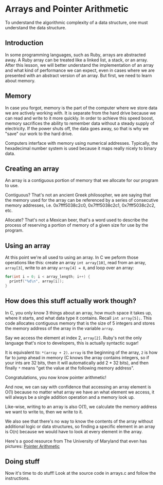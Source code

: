 # Arrays and Pointer Arithmetic

To understand the algorithmic complexity of a data structure, one must understand the data structure.

## Introduction

In some programming languages, such as Ruby, arrays are abstracted away. A Ruby array can be treated like a linked list, a stack, or an array. After this lesson, we will better understand the implementation of an array and what kind of performance we can expect, even in cases where we are presented with an abstract version of an array. 
But first, we need to learn about memory.

## Memory

In case you forgot, memory is the part of the computer where we store data we are actively working with. It is separate from the hard drive because we can read and write to it more quickly. In order to achieve this speed boost, memory sacrifices the ability to remember data without a steady supply of electricity. If the power shuts off, the data goes away, so that is why we "save" our work to the hard drive.

Computers interface with memory using numerical addresses. Typically, the hexadecimal number system is used because it maps really nicely to binary data.

## Creating an array

An array is a contiguous portion of memory that we allocate for our program to use.

Contiguous? That's not an ancient Greek philosopher, we are saying that the memory used for the array can be referenced by a series of consecutive memory addresses, i.e. 0x7fff5038c2c0, 0x7fff5038c2c1, 0x7fff5038c2c2, etc.

Allocate? That's not a Mexican beer, that's a word used to describe the process of reserving a portion of memory of a given size for use by the program.

## Using an array

At this point we're all used to using an array. In C we peform those operations like this: create an array `int array[10]`, read from an array, `array[3]`, write to an array `array[4] = 8`, and loop over an array:

```c
for(int i = 0; i < array_length; i++) {
  printf("%d\n", array[i]);
}
```

## How does this stuff actually work though?

In C, you only know 3 things about an array, how much space it takes up, where it starts, and what data type it contains. Recall `int array[5];`. This code allocates contiguous memory that is the size of 5 integers and stores the memory address of the array in the variable `array`.

Say we access the element at index 2, `array[2]`. Ruby's not the only language that's nice to developers, this is actually syntactic sugar!

It is equivalent to: `*(array + 2)`. `array` is the beginning of the array, `2` is how far to jump ahead in memory (C knows the array contains integers, so if your ints are 32 bits, then it will automatically add 2 * 32 bits), and then finally `*` means "get the value at the following memory address".

Congratulations, you now know pointer arithmetic!

And now, we can say with confidence that accessing an array element is O(1) because no matter what array we have an what element we access, it will always be a single addition operation and a memory look up.

Like-wise, writing to an array is also O(1), we calculate the memory address we want to write to, then we write to it.

We also see that there's no way to know the contents of the array without additional logic or data structures, so finding a specific element in an array is O(n) because we would have to look at every element in the array.

Here's a good resource from The University of Maryland that even has pictures: [Pointer Arithmetic](https://www.cs.umd.edu/class/sum2003/cmsc311/Notes/BitOp/Figs/arr2.png)

## Doing stuff

Now it's time to do stuff! Look at the source code in arrays.c and follow the instructions.
